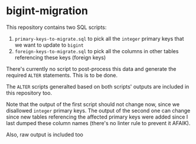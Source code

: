 # bigint-migration

This repository contains two SQL scripts:
1. `primary-keys-to-migrate.sql` to pick all the `integer` primary keys that we want to update to `bigint`
2. `foreign-keys-to-migrate.sql` to pick all the columns in other tables referencing these keys (foreign keys)

There's currently no script to post-process this data and generate the required `ALTER` statements. This is to be done.

The `ALTER` scripts generalted based on both scripts' outputs are included in this repository too.

Note that the output of the first script should not change now, since we disallowed `integer` primary keys.
The output of the second one can change since new tables referencing the affected primary keys were added since I last dumped these column names (there's no linter rule to prevent it AFAIK).

Also, raw output is included too
